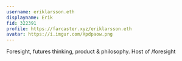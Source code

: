 ```yaml
---
username: eriklarsson.eth
displayname: Erik
fid: 322391
profile: https://farcaster.xyz/eriklarsson.eth
avatar: https://i.imgur.com/Xpdpaow.png
---
```

Foresight, futures thinking, product & philosophy. Host of /foresight  
